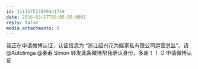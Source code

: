 ```yaml
---
id: 111137527879441719
date: 2016-03-17T03:05:00.000Z
reply: false
media_attachments: 0
---
```


我正在申请微博认证，认证信息为 “浙江绍兴花为媒家私有限公司运营总监”。请 @Autolimga @秦寿 Simon 转发此条微博帮我确认身份，多谢！！ O 申请微博认证 ​​​​

